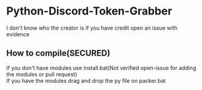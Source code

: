 # Python-Discord-Token-Grabber


I don't know who the creator is if you have credit open an issue with evidence 

## How to compile(SECURED)


If you don't have modules use install.bat(Not verified open-issue for adding the modules or pull request)<br>If you have the modules drag and drop the py file on packer.bat

